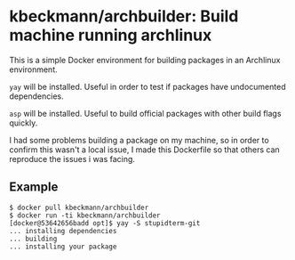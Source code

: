 # kbeckmann/archbuilder: Build machine running archlinux

This is a simple Docker environment for building packages in an Archlinux environment.

`yay` will be installed. Useful in order to test if packages have undocumented dependencies.

`asp` will be installed. Useful to build official packages with other build flags quickly.

I had some problems building a package on my machine, so in order to confirm this wasn't a local issue, I made this Dockerfile so that others can reproduce the issues i was facing.

## Example
```
$ docker pull kbeckmann/archbuilder
$ docker run -ti kbeckmann/archbuilder
[docker@53642656badd opt]$ yay -S stupidterm-git
... installing dependencies
... building
... installing your package
```



